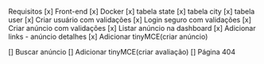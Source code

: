 Requisitos
[x] Front-end
[x] Docker
[x] tabela state
[x] tabela city
[x] tabela user
[x] Criar usuário com validações
[x] Login seguro com validações
[x] Criar anúncio com validações
[x] Listar anúncio na dashboard
[x] Adicionar links - anúncio detalhes
[x] Adicionar tinyMCE(criar anúncio)

[] Buscar anúncio
[] Adicionar tinyMCE(criar avaliação)
[] Página 404